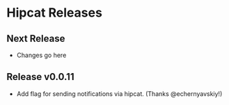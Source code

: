 # Hipcat Releases

## Next Release
- Changes go here

## Release v0.0.11
- Add flag for sending notifications via hipcat. (Thanks @echernyavskiy!)
